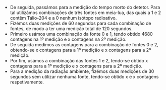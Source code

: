 - De seguida, passámos para a medição do tempo morto do detetor. Para tal utilizámos combinações de três fontes em meia-lua, das quais a 1 e 2 contêm Tálio-204 e a 0 nenhum isótopo radioativo.
- Fizémos duas medições de 60 segundos para cada combinação de fontes, de modo a ter uma medição total de 120 segundos.
- Primeiro usámos uma combinação da fonte 0 e 1, tendo obtido 4680 contagens na 1º medição e x contagens na 2º medição.
- De seguida medimos as contagens para a combinação de fontes 0 e 2, obtendo-se x contagens para a 1º medição e x contagens para a 2º medição.
- Por fim, usámos a combinação das fontes 1 e 2, tendo-se obtido x contagens para a 1º medição e x contagens para a 2º medição.
- Para a medição da radiação ambiente, fizémos duas medições de 30 segundos sem utilizar nenhuma fonte, tendo-se obtido x e x contagens respetivamente.